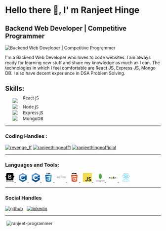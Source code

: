 # Hello there 👋, I' m Ranjeet  Hinge
## Backend Web Developer | Competitive Programmer 
![Backend Web Developer  | Competitive Programmer ](https://image.freepik.com/free-vector/hand-drawn-web-developers_23-2148819604.jpg)

I'm a Backend Web Developer who loves to code websites. I am always ready for learning new stuff and share my knowledge as much as I can.  The technologies in which I feel comfortable are React JS, Express JS, Mongo DB. I  also have decent experience in  DSA Problem Solving.

<h2>Skills:</h2>

<ul>
  <li style="display: flex; align-items: center; font-family: 'Segoe UI', Tahoma, Geneva, Verdana, sans-serif;"><img src="https://img.icons8.com/color/48/000000/react-native.png" style="margin-right: 10px;"/>&nbsp;&nbsp;<span style = "margin-top : -20px">React JS</span></li>
  <li style="display: flex; align-items: center; font-family: 'Segoe UI', Tahoma, Geneva, Verdana, sans-serif;"><img src="https://img.icons8.com/color/48/000000/nodejs.png" style="margin-right: 10px;"/>&nbsp;&nbsp;<span>Node JS</span></li>
  <li style="display: flex; align-items: center; font-family: 'Segoe UI', Tahoma, Geneva, Verdana, sans-serif;"><img src="https://img.icons8.com/color/48/000000/express.png" style="margin-right: 10px;"/>&nbsp;&nbsp;<span>Express JS</span></li>
  <li style="display: flex; align-items: center; font-family: 'Segoe UI', Tahoma, Geneva, Verdana, sans-serif;"><img src="https://img.icons8.com/color/48/000000/mongodb.png" style="margin-right: 10px;"/>&nbsp;&nbsp;<span>MongoDB</span></li>
</ul>



<hr> </hr>

<h3 align="left">Coding Handles :</h3>
<p align="left">
<a href="https://www.codechef.com/users/revenge_ff" target="blank"><img align="center" src="https://cdn.jsdelivr.net/npm/simple-icons@3.1.0/icons/codechef.svg" alt="revenge_ff" height="30" width="40" /></a>
<a href="https://www.hackerrank.com/ranjeethingeoff1" target="blank"><img align="center" src="https://raw.githubusercontent.com/rahuldkjain/github-profile-readme-generator/master/src/images/icons/Social/hackerrank.svg" alt="ranjeethingeoff1" height="30" width="40" /></a>
<a href="https://www.leetcode.com/ranjeethingeofficial" target="blank"><img align="center" src="https://raw.githubusercontent.com/rahuldkjain/github-profile-readme-generator/master/src/images/icons/Social/leet-code.svg" alt="ranjeethingeofficial" height="30" width="40" /></a>
</p>
<hr></hr>

<h3 align="left">Languages and Tools:</h3>
<p align="left"> <a href="https://getbootstrap.com" target="_blank" rel="noreferrer"> <img src="https://raw.githubusercontent.com/devicons/devicon/master/icons/bootstrap/bootstrap-plain-wordmark.svg" alt="bootstrap" width="30" height="30"/> </a>  &nbsp;  <a href="https://www.cprogramming.com/" target="_blank" rel="noreferrer"> <img src="https://raw.githubusercontent.com/devicons/devicon/master/icons/c/c-original.svg" alt="c" width="30" height="30"/> </a> &nbsp;  <a href="https://www.w3schools.com/cpp/" target="_blank" rel="noreferrer"> <img src="https://raw.githubusercontent.com/devicons/devicon/master/icons/cplusplus/cplusplus-original.svg" alt="cplusplus" width="30" height="30"/> </a> &nbsp;  <a href="https://www.w3schools.com/css/" target="_blank" rel="noreferrer"> <img src="https://raw.githubusercontent.com/devicons/devicon/master/icons/css3/css3-original-wordmark.svg" alt="css3" width="30" height="30"/> </a> &nbsp;  <a href="https://expressjs.com" target="_blank" rel="noreferrer"> <img src="https://raw.githubusercontent.com/devicons/devicon/master/icons/express/express-original-wordmark.svg" alt="express" width="30" height="30"/> </a> &nbsp;  <a href="https://www.w3.org/html/" target="_blank" rel="noreferrer"> <img src="https://raw.githubusercontent.com/devicons/devicon/master/icons/html5/html5-original-wordmark.svg" alt="html5" width="30" height="30"/> </a> &nbsp;  <a href="https://developer.mozilla.org/en-US/docs/Web/JavaScript" target="_blank" rel="noreferrer"> <img src="https://raw.githubusercontent.com/devicons/devicon/master/icons/javascript/javascript-original.svg" alt="javascript" width="30" height="30"/> </a> &nbsp;  <a href="https://www.mongodb.com/" target="_blank" rel="noreferrer"> <img src="https://raw.githubusercontent.com/devicons/devicon/master/icons/mongodb/mongodb-original-wordmark.svg" alt="mongodb" width="30" height="30"/> </a> &nbsp;  <a href="https://nodejs.org" target="_blank" rel="noreferrer"> <img src="https://raw.githubusercontent.com/devicons/devicon/master/icons/nodejs/nodejs-original-wordmark.svg" alt="nodejs" width="30" height="30"/> </a> &nbsp;  <a href="https://reactjs.org/" target="_blank" rel="noreferrer"> <img src="https://raw.githubusercontent.com/devicons/devicon/master/icons/react/react-original-wordmark.svg" alt="react" width="30" height="30"/> </a> </p>
<hr></hr>
<h3 align="left"> Social Handles </h3>

[<img src='https://cdn.jsdelivr.net/npm/simple-icons@3.0.1/icons/github.svg' alt='github' height='30'>](https://github.com/ranjeet-programmer)  &nbsp;       [<img src='https://cdn.jsdelivr.net/npm/simple-icons@3.0.1/icons/linkedin.svg' alt='linkedin' height='30'>](https://www.linkedin.com/in/ranjeet-hinge-7884b019b/)
<hr></hr>
<p>&nbsp;<img align="center" src="https://github-readme-stats.vercel.app/api?username=ranjeet-programmer&show_icons=true&locale=en" alt="ranjeet-programmer" /></p>
